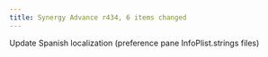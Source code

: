 ```yaml
---
title: Synergy Advance r434, 6 items changed
---
```


Update Spanish localization (preference pane InfoPlist.strings files)
